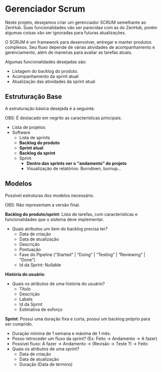 # **Gerenciador Scrum**

Neste projeto, desejamos criar um gerenciador SCRUM semelhante ao ZenHub.
Suas funcionalidades vão ser parecidas com as do ZenHub, porém algumas coisas vão ser ignoradas para futuras atualizações.

O SCRUM é um framework para desenvolver, entregar e manter produtos complexos.
Seu fluxo depende de várias atividades de acompanhamento e gerenciamento, além de maneiras para avaliar as tarefas atuais.

Algumas funcionalidades desejadas são:

* Listagem do backlog do produto.
* Acompanhamento da sprint atual
* Atualização das atividades da sprint atual

## **Estruturação Base**

A estruturação básica desejada é a seguinte.

OBS: É destacado em negrito as características principais.

* Lista de projetos
* Software
  * Lista de sprints
  * **Backlog do produto**
  * **Sprint atual**
  * **Backlog da sprint**
  * Sprint
    * **Dentro das sprints ver o “andamento” do projeto**
    * Visualização de relatórios: Burndown, burnup…

## **Modelos**

Possível estruturas dos modelos necessário.

OBS: Não representam a versão final.

**Backlog do produto/sprint**: Lista de tarefas, com características e funcionalidades que o sistema deve implementar.
* Quais atributos um item do backlog precisa ter?
  * Data de criação
  * Data de atualização
  * Descrição
  * Pontuação
  * Fase do Pipeline (“Started” | “Doing” | “Testing” | “Reviewing” | “Done”)
  * Id da Sprint: Nullable

**História do usuário**:
* Quais os atributos de uma história do usuário?
  * Título
  * Descrição
  * Labels
  * Id da Sprint
  * Estimativa de esforço

**Sprint**: Possui uma duração fixa e curta, possui um backlog próprio para ser cumprido.
* Duração mínima de 1 semana e máxima de 1 mês.
* Posso retroceder um fluxo da sprint? (Ex: Feito -> Andamento -> A fazer)
* Possível fluxo: A fazer -> Andamento -> (Revisão -> Teste ?) -> Feito
* Quais os atributos de uma sprint?
  * Data de criação
  * Data de atualização
  * Duração (Data de término)
